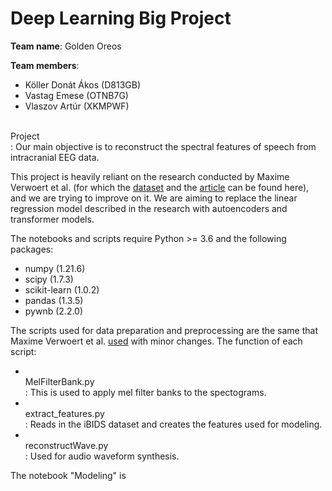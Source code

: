 <h1>Deep Learning Big Project</h1>

<b>Team name</b>: Golden Oreos

<b>Team members</b>:
- Köller Donát Ákos (D813GB)
- Vastag Emese (OTNB7G)
- Vlaszov Artúr (XKMPWF)

<br>Project</br>:
Our main objective is to reconstruct the spectral features of speech from intracranial EEG data.<br>

This project is heavily reliant on the research conducted by Maxime Verwoert
et al. (for which the <a href="https://osf.io/nrgx6/" rel='nofollow'>dataset</a> 
and the <a href="https://www.nature.com/articles/s41597-022-01542-9" rel='nofollow'>article</a> can be found here),
and we are trying to improve on it. We are aiming to replace the linear regression model described in the research with
autoencoders and transformer models.

The notebooks and scripts require Python >= 3.6 and the following packages:
- numpy (1.21.6)
- scipy (1.7.3)
- scikit-learn (1.0.2)
- pandas (1.3.5)
- pywnb (2.2.0)

The scripts used for data preparation and preprocessing are the same that Maxime Verwoert et al. 
<a href="https://github.com/neuralinterfacinglab/SingleWordProductionDutch">used</a> with minor changes.
The function of each script:
- <br>MelFilterBank.py</br>: This is used to apply mel filter banks to the spectograms.
- <br>extract_features.py</br>: Reads in the iBIDS dataset and creates the features used for modeling.
- <br>reconstructWave.py</br>: Used for audio waveform synthesis.

The notebook "Modeling" is 

